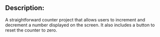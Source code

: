 ## Description: 
A straightforward counter project that allows users to increment and decrement a number displayed on the screen. It also includes a button to reset the counter to zero.